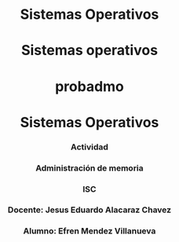 <Center>
<div align="center">
 <h1>Sistemas Operativos</h1>

# Sistemas operativos
# probadmo
</div>

# Sistemas Operativos

### Actividad
### Administración de memoria

### ISC

### Docente: Jesus Eduardo Alacaraz Chavez

### Alumno: Efren Mendez Villanueva

</center>